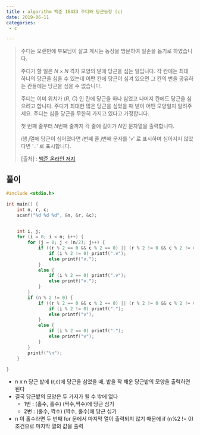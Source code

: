 ```yaml
---
title : algorithm 백준 16433 주디와 당근농장 (c)
date: 2019-06-11
categories:
 - c

---
```






> 주디는 오랜만에 부모님이 살고 계시는 농장을 방문하여 일손을 돕기로 하였습니다.
>
> 주디가 할 일은 *N* × *N* 격자 모양의 밭에 당근을 심는 일입니다. 각 칸에는 최대 하나의 당근을 심을 수 있는데 어떤 칸에 당근이 심겨 있으면 그 칸의 변을 공유하는 칸들에는 당근을 심을 수 없습니다.
>
> 주디는 이미 위치가 (*R*, *C*) 인 칸에 당근을 하나 심었고 나머지 칸에도 당근을 심으려고 합니다. 주디가 최대한 많은 당근을 심었을 때 밭이 어떤 모양일지 알려주세요. 주디는 심을 당근을 무한히 가지고 있다고 가정합니다.
>
> 첫 번째 줄부터 *N*번째 줄까지 각 줄에 길이가 *N*인 문자열을 출력합니다.
>
> *i*행 *j*열에 당근이 심어졌다면 *i*번째 줄 *j*번째 문자를 '`v`' 로 표시하며 심어지지 않았다면 '`.`' 로 표시합니다.
>
> 
>
> [출처] : [백준 온라인 저지](<https://www.acmicpc.net/problem/16433>)





## 풀이

```c
#include <stdio.h>

int main() {
	int n, r, c;
	scanf("%d %d %d", &n, &r, &c);
	

	int i, j;
	for (i = 0; i < n; i++) {
		for (j = 0; j < (n/2); j++) {
			if ((r % 2 == 0 && c % 2 == 0) || (r % 2 != 0 && c % 2 != 0)) {
				if (i % 2 != 0) printf(".v");
				else printf("v.");
			}
			else {
				if (i % 2 == 0) printf(".v");
				else printf("v.");
			}
		}
		if (n % 2 != 0) {
			if ((r % 2 == 0 && c % 2 == 0) || (r % 2 != 0 && c % 2 != 0)) {
				if (i % 2 != 0) printf(".");
				else printf("v");
			}
			else {
				if (i % 2 == 0) printf(".");
				else printf("v");
			}
		}
		printf("\n");
	}
		
}
```

- n x n 당근 밭에 (r,c)에 당근을 심었을 때, 밭을 꽉 채운 당근밭의 모양을 출력하면 된다
- 결국 당근밭의 모양은 두 가지가 될 수 밖에 없다
  - 1번 :  (홀수, 홀수) (짝수,짝수)에 당근 심기
  - 2번 :  (홀수, 짝수) (짝수, 홀수)에 당근 심기
- n 이 홀수라면 두 번째 for 문에서 마지막 열이 출력되지 않기 때문에 if (n%2 != 0) 조건으로 마지막 열의 값을 출력